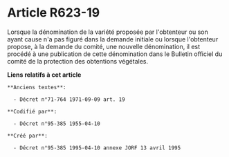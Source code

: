 # Article R623-19

Lorsque la dénomination de la variété proposée par l'obtenteur ou son ayant cause n'a pas figuré dans la demande initiale ou
lorsque l'obtenteur propose, à la demande du comité, une nouvelle dénomination, il est procédé à une publication de cette
dénomination dans le Bulletin officiel du comité de la protection des obtentions végétales.

**Liens relatifs à cet article**

	**Anciens textes**:

	  - Décret n°71-764 1971-09-09 art. 19

	**Codifié par**:

	  - Décret n°95-385 1955-04-10

	**Créé par**:

	  - Décret n°95-385 1995-04-10 annexe JORF 13 avril 1995
